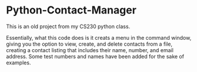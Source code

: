 # Python-Contact-Manager
This is an old project from my CS230 python class.

Essentially, what this code does is it creats a menu in the command window, giving you the option to view, create, and delete contacts
from a file, creating a contact listing that includes their name, number, and email address. Some test numbers and names have been added
for the sake of examples.

